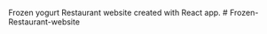 Frozen yogurt Restaurant website created with React app. 
#   F r o z e n - R e s t a u r a n t - w e b s i t e  
 